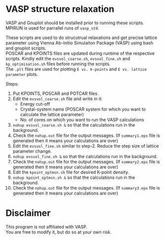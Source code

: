 # VASP structure relaxation
VASP and Gnuplot should be installed prior to running these scripts.  
MPIRUN is used for parrallel runs of `vasp_std`.

These scripts are used to do strucutrual relaxations and get precise lattice parameter using Vienna Ab-initio Simulaiton Package (VASP) using bash and gnuplot scripts.  
POSCAR and KPOINTS files are updated during runtime of the respective scripts. Kindly edit the `evsvol_coarse.sh`, `evsvol_fine.sh` and `kp_optimisation.sh` files before running the scripts.  
The `.plt` files are used for plotting `E vs. k-points` and `E vs. lattice parameter`
plots.

Steps:
1. Put KPOINTS, POSCAR and POTCAR files.
2. Edit the `evsvol_coarse.sh` file and write in it:
	* Energy cut-off
	* Crystal-system name (POSCAR system for which you want to calculate the lattice parameter)
	* No. of cores on which you want to run the VASP calculations
3. `nohup evsvol_coarse.sh &` so that the calculations run in the background.
4. Check the `nohup.out` file for the output messages. (If `summary1.eps` file is generated then it means your calculations are over)
5. Edit the `evsvol_fine.sh` similar to step-2. Reduce the step size of lattice parameter change.
6. `nohup evsvol_fine.sh &` so that the calculations run in the background.
7. Check the `nohup.out` file for the output messages. (If `summary2.eps` file is generated then it means your calculations are over)
8. Edit the `kpoint_optmsn.sh` file for desired K-point density.
9. `nohup kpoint_optmsn.sh &` so that the calculations run in the background.
10. Check the `nohup.out` file for the output messages. (If `summary3.eps` file is generated then it means your calculations are over)

# Disclaimer
This program is not affiliated with VASP.  
You are free to modify it, but do so at your own risk.